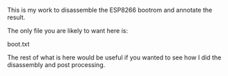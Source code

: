 This is my work to disassemble the ESP8266 bootrom and annotate the result.

The only file you are likely to want here is:

boot.txt

The rest of what is here would be useful if you wanted to see how I did
the disassembly and post processing.
